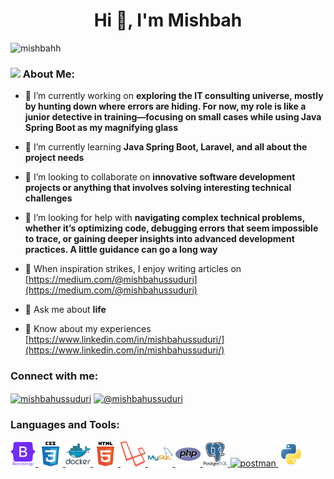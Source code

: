 <h1 align="center">Hi 👋, I'm Mishbah</h1>

<p align="left"> <img src="https://komarev.com/ghpvc/?username=mishbahh&label=Profile%20views&color=0e75b6&style=flat" alt="mishbahh" /> </p>

### <img src="https://github.com/TheDudeThatCode/TheDudeThatCode/blob/master/Assets/Developer.gif" width="45" /> About Me:

- 🔭 I’m currently working on **exploring the IT consulting universe, mostly by hunting down where errors are hiding. For now, my role is like a junior detective in training—focusing on small cases while using Java Spring Boot as my magnifying glass**

- 🌱 I’m currently learning **Java Spring Boot, Laravel, and all about the project needs**

- 👯 I’m looking to collaborate on **innovative software development projects or anything that involves solving interesting technical challenges**

- 🤝 I’m looking for help with **navigating complex technical problems, whether it’s optimizing code, debugging errors that seem impossible to trace, or gaining deeper insights into advanced development practices. A little guidance can go a long way**

- 📝 When inspiration strikes, I enjoy writing articles on [https://medium.com/@mishbahussuduri](https://medium.com/@mishbahussuduri)

- 💬 Ask me about **life**

- 📄 Know about my experiences [https://www.linkedin.com/in/mishbahussuduri/](https://www.linkedin.com/in/mishbahussuduri/)

<h3 align="left">Connect with me:</h3>
<p align="left">
<a href="https://linkedin.com/in/mishbahussuduri" target="blank"><img align="center" src="https://raw.githubusercontent.com/rahuldkjain/github-profile-readme-generator/master/src/images/icons/Social/linked-in-alt.svg" alt="mishbahussuduri" height="30" width="40" /></a>
<a href="https://medium.com/@mishbahussuduri" target="blank"><img align="center" src="https://raw.githubusercontent.com/rahuldkjain/github-profile-readme-generator/master/src/images/icons/Social/medium.svg" alt="@mishbahussuduri" height="30" width="40" /></a>
</p>

<h3 align="left">Languages and Tools:</h3>
<p align="left"> <a href="https://getbootstrap.com" target="_blank" rel="noreferrer"> <img src="https://raw.githubusercontent.com/devicons/devicon/master/icons/bootstrap/bootstrap-plain-wordmark.svg" alt="bootstrap" width="40" height="40"/> </a> <a href="https://www.w3schools.com/css/" target="_blank" rel="noreferrer"> <img src="https://raw.githubusercontent.com/devicons/devicon/master/icons/css3/css3-original-wordmark.svg" alt="css3" width="40" height="40"/> </a> <a href="https://www.docker.com/" target="_blank" rel="noreferrer"> <img src="https://raw.githubusercontent.com/devicons/devicon/master/icons/docker/docker-original-wordmark.svg" alt="docker" width="40" height="40"/> </a> <a href="https://www.w3.org/html/" target="_blank" rel="noreferrer"> <img src="https://raw.githubusercontent.com/devicons/devicon/master/icons/html5/html5-original-wordmark.svg" alt="html5" width="40" height="40"/> </a> <a href="https://laravel.com/" target="_blank" rel="noreferrer"> 
<img src="https://raw.githubusercontent.com/laravel/art/master/laravel-l-slant.png" alt="laravel" width="40" height="40"/></a><a href="https://www.mysql.com/" target="_blank" rel="noreferrer"> <img src="https://raw.githubusercontent.com/devicons/devicon/master/icons/mysql/mysql-original-wordmark.svg" alt="mysql" width="40" height="40"/> </a> <a href="https://www.php.net" target="_blank" rel="noreferrer"> <img src="https://raw.githubusercontent.com/devicons/devicon/master/icons/php/php-original.svg" alt="php" width="40" height="40"/> </a> <a href="https://www.postgresql.org" target="_blank" rel="noreferrer"> <img src="https://raw.githubusercontent.com/devicons/devicon/master/icons/postgresql/postgresql-original-wordmark.svg" alt="postgresql" width="40" height="40"/> </a> <a href="https://postman.com" target="_blank" rel="noreferrer"> <img src="https://www.vectorlogo.zone/logos/getpostman/getpostman-icon.svg" alt="postman" width="40" height="40"/> </a> <a href="https://www.python.org" target="_blank" rel="noreferrer"> <img src="https://raw.githubusercontent.com/devicons/devicon/master/icons/python/python-original.svg" alt="python" width="40" height="40"/> </a> </p>
